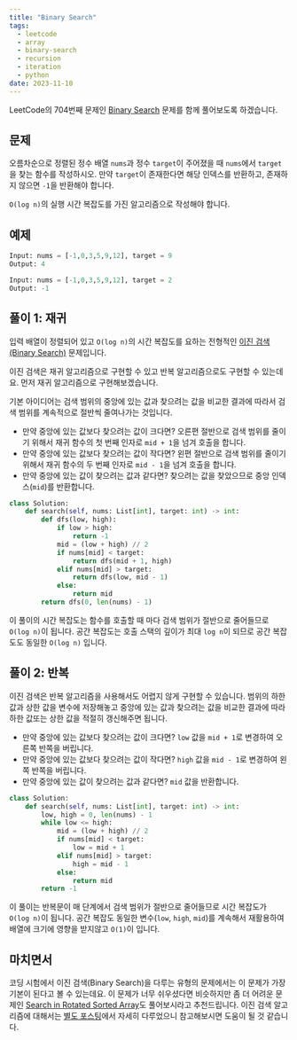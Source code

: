 ```yaml
---
title: "Binary Search"
tags:
  - leetcode
  - array
  - binary-search
  - recursion
  - iteration
  - python
date: 2023-11-10
---
```


LeetCode의 704번째 문제인 [Binary Search](https://leetcode.com/problems/binary-search/) 문제를 함께 풀어보도록 하겠습니다.

## 문제

오름차순으로 정렬된 정수 배열 `nums`과 정수 `target`이 주어졌을 때 `nums`에서 `target`을 찾는 함수를 작성하시오.
만약 `target`이 존재한다면 해당 인덱스를 반환하고, 존재하지 않으면 `-1`을 반환해야 합니다.

`O(log n)`의 실행 시간 복잡도를 가진 알고리즘으로 작성해야 합니다.

## 예제

```py
Input: nums = [-1,0,3,5,9,12], target = 9
Output: 4
```

```py
Input: nums = [-1,0,3,5,9,12], target = 2
Output: -1
```

## 풀이 1: 재귀

입력 배열이 정렬되어 있고 `O(log n)`의 시간 복잡도를 요하는 전형적인 [이진 검색(Binary Search)](/algorithms/binary-search/) 문제입니다.

이진 검색은 재귀 알고리즘으로 구현할 수 있고 반복 알고리즘으로도 구현할 수 있는데요.
먼저 재귀 알고리즘으로 구현해보겠습니다.

기본 아이디어는 검색 범위의 중앙에 있는 값과 찾으려는 값을 비교한 결과에 따라서 검색 범위를 계속적으로 절반씩 줄여나가는 것입니다.

- 만약 중앙에 있는 값보다 찾으려는 값이 크다면? 오른편 절반으로 검색 범위를 줄이기 위해서 재귀 함수의 첫 번째 인자로 `mid + 1`을 넘겨 호출을 합니다.
- 만약 중앙에 있는 값보다 찾으려는 값이 작다면? 왼편 절반으로 검색 범위를 줄이기 위해서 재귀 함수의 두 번째 인자로 `mid - 1`을 넘겨 호출을 합니다.
- 만약 중앙에 있는 값이 찾으려는 값과 같다면? 찾으려는 값을 찾았으므로 중앙 인덱스(`mid`)를 반환합니다.

```py
class Solution:
    def search(self, nums: List[int], target: int) -> int:
        def dfs(low, high):
            if low > high:
                return -1
            mid = (low + high) // 2
            if nums[mid] < target:
                return dfs(mid + 1, high)
            elif nums[mid] > target:
                return dfs(low, mid - 1)
            else:
                return mid
        return dfs(0, len(nums) - 1)
```

이 풀이의 시간 복잡도는 함수를 호출할 때 마다 검색 범위가 절반으로 줄어들므로 `O(log n)`이 됩니다.
공간 복잡도는 호출 스택의 깊이가 최대 `log n`이 되므로 공간 복잡도도 동일한 `O(log n)` 입니다.

## 풀이 2: 반복

이진 검색은 반복 알고리즘을 사용해서도 어렵지 않게 구현할 수 있습니다.
범위의 하한 값과 상한 값을 변수에 저장해놓고 중앙에 있는 값과 찾으려는 값을 비교한 결과에 따라 하한 값또는 상한 값을 적절히 갱신해주면 됩니다.

- 만약 중앙에 있는 값보다 찾으려는 값이 크다면? `low` 값을 `mid + 1`로 변경하여 오른쪽 반쪽을 버립니다.
- 만약 중앙에 있는 값보다 찾으려는 값이 작다면? `high` 값을 `mid - 1`로 변경하여 왼쪽 반쪽을 버립니다.
- 만약 중앙에 있는 값이 찾으려는 값과 같다면? `mid` 값을 반환합니다.

```py
class Solution:
    def search(self, nums: List[int], target: int) -> int:
        low, high = 0, len(nums) - 1
        while low <= high:
            mid = (low + high) // 2
            if nums[mid] < target:
                low = mid + 1
            elif nums[mid] > target:
                high = mid - 1
            else:
                return mid
        return -1
```

이 풀이는 반복문이 매 단계에서 검색 범위가 절반으로 줄어들므로 시간 복잡도가 `O(log n)`이 됩니다.
공간 복잡도 동일한 변수(`low`, `high`, `mid`)를 계속해서 재활용하여 배열에 크기에 영향을 받지않고 `O(1)`이 입니다.

## 마치면서

코딩 시험에서 이진 검색(Binary Search)을 다루는 유형의 문제에서는 이 문제가 가장 기본이 된다고 볼 수 있는데요.
이 문제가 너무 쉬우셨다면 비슷하지만 좀 더 어려운 문제인 [Search in Rotated Sorted Array](/problems/search-in-rotated-sorted-array/)도 풀어보시라고 추천드립니다.
이진 검색 알고리즘에 대해서는 [별도 포스팅](/algorithms/binary-search/)에서 자세히 다루었으니 참고해보시면 도움이 될 것 같습니다.
